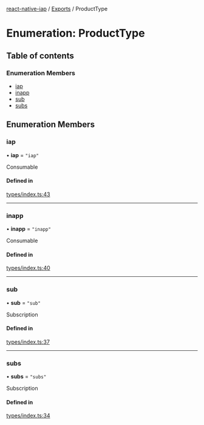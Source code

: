 [react-native-iap](../..) / [Exports](../modules.md) / ProductType

# Enumeration: ProductType

## Table of contents

### Enumeration Members

- [iap](ProductType.md#iap)
- [inapp](ProductType.md#inapp)
- [sub](ProductType.md#sub)
- [subs](ProductType.md#subs)

## Enumeration Members

### iap

• **iap** = ``"iap"``

Consumable

#### Defined in

[types/index.ts:43](https://github.com/dooboolab/react-native-iap/blob/fd959a5/src/types/index.ts#L43)

___

### inapp

• **inapp** = ``"inapp"``

Consumable

#### Defined in

[types/index.ts:40](https://github.com/dooboolab/react-native-iap/blob/fd959a5/src/types/index.ts#L40)

___

### sub

• **sub** = ``"sub"``

Subscription

#### Defined in

[types/index.ts:37](https://github.com/dooboolab/react-native-iap/blob/fd959a5/src/types/index.ts#L37)

___

### subs

• **subs** = ``"subs"``

Subscription

#### Defined in

[types/index.ts:34](https://github.com/dooboolab/react-native-iap/blob/fd959a5/src/types/index.ts#L34)
